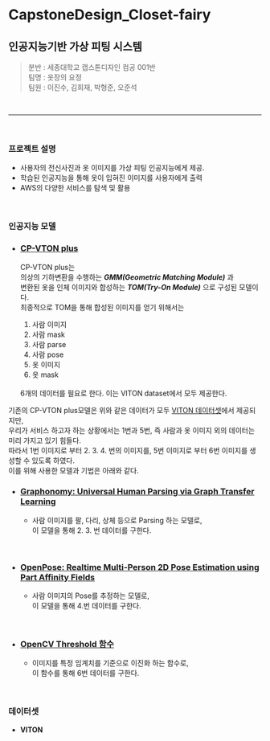 # CapstoneDesign_Closet-fairy

## 인공지능기반 가상 피팅 시스템

> 분반 : 세종대학교 캡스톤디자인 컴공 001반 <br>
> 팀명 : 옷장의 요정 <br>
> 팀원 : 이진수, 김희재, 박형준, 오준석
<br>

-------

<br>

### 프로젝트 설명
- 사용자의 전신사진과 옷 이미지를 가상 피팅 인공지능에게 제공.
- 학습된 인공지능을 통해 옷이 입혀진 이미지를 사용자에게 출력
- AWS의 다양한 서비스를 탐색 및 활용

<br>

### 인공지능 모델
- ### **[CP-VTON plus](https://minar09.github.io/cpvtonplus/)** <br>

    CP-VTON plus는 <br>
의상의 기하변환을 수행하는  ***GMM(Geometric Matching Module)*** 과 <br>
변환된 옷을 인체 이미지와 합성하는 ***TOM(Try-On Module)*** 으로 구성된 모델이다.<br>
최종적으로 TOM을 통해 합성된 이미지를 얻기 위해서는 <br>
    1. 사람 이미지
    2. 사람 mask
    3. 사람 parse
    4. 사람 pose
    5. 옷 이미지
    6. 옷 mask

    <br>
    6개의 데이터를 필요로 한다. 이는 VITON dataset에서 모두 제공한다.
    
    <br>
기존의 CP-VTON plus모델은 위와 같은 데이터가 모두 [VITON 데이터셋](#데이터셋)에서 제공되지만,<br>
우리가 서비스 하고자 하는 상황에서는 1번과 5번, 즉 사람과 옷 이미지 외의 데이터는 미리 가지고 있기 힘들다.<br>   따라서 1번 이미지로 부터 2. 3. 4. 번의 이미지를, 5번 이미지로 부터 6번 이미지를 생성할 수 있도록 하였다. <br>
이를 위해 사용한 모델과 기법은 아래와 같다.<br>

- ### [Graphonomy: Universal Human Parsing via Graph Transfer Learning](https://openaccess.thecvf.com/content_CVPR_2019/html/Gong_Graphonomy_Universal_Human_Parsing_via_Graph_Transfer_Learning_CVPR_2019_paper.html)
    - 사람 이미지를 팔, 다리, 상체 등으로 Parsing 하는 모델로,<br>
    이 모델을 통해 2. 3. 번 데이터를 구한다.

<br>

- ### [OpenPose: Realtime Multi-Person 2D Pose Estimation using Part Affinity Fields](https://arxiv.org/abs/1812.08008)
    - 사람 이미지의 Pose를 추정하는 모델로,<br>
    이 모델을 통해 4.번 데이터를 구한다.

<br>    

- ### [OpenCV Threshold 함수](https://opencv-python.readthedocs.io/en/latest/doc/09.imageThresholding/imageThresholding.html)
     - 이미지를 특정 임계치를 기준으로 이진화 하는 함수로,<br>
     이 함수를 통해 6번 데이터를 구한다.


<br>

### 데이터셋
- **VITON** 



